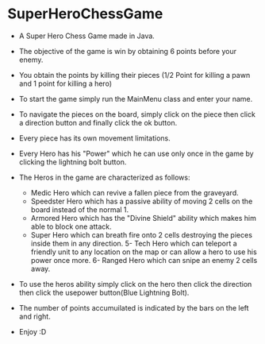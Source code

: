 # SuperHeroChessGame
- A Super Hero Chess Game made in Java.
- The objective of the game is win by obtaining 6 points before your enemy.
- You obtain the points by killing their pieces (1/2 Point for killing a pawn and 1 point for killing a hero)
- To start the game simply run the MainMenu class and enter your name.
- To navigate the pieces on the board, simply click on the piece then click a direction button and finally click the ok button.
- Every piece has its own movement limitations.
- Every Hero has his "Power" which he can use only once in the game by clicking the lightning bolt button.
- The Heros in the game are characterized as follows:

  - Medic Hero which can revive a fallen piece from the graveyard.
  - Speedster Hero which has a passive ability of moving 2 cells on the board instead of the normal 1.
  - Armored Hero which has the "Divine Shield" ability which makes him able to block one attack.
  - Super Hero which can breath fire onto 2 cells destroying the pieces inside them in any direction.
  5- Tech Hero which can teleport a friendly unit to any location on the map or can allow a hero to use his power once more.
  6- Ranged Hero which can snipe an enemy 2 cells away.

- To use the heros ability simply click on the hero then click the direction then click the usepower button(Blue Lightning Bolt).
- The number of points accumuilated is indicated by the bars on the left and right.
- Enjoy :D
